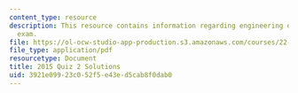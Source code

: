```yaml
---
content_type: resource
description: This resource contains information regarding engineering of nuclear reactors
  exam.
file: https://ol-ocw-studio-app-production.s3.amazonaws.com/courses/22-312-engineering-of-nuclear-reactors-fall-2015/3921e09923c052f5e43ed5cab8f0dab0_MIT22_312F15_quiz2_2015Sol.pdf
file_type: application/pdf
resourcetype: Document
title: 2015 Quiz 2 Solutions
uid: 3921e099-23c0-52f5-e43e-d5cab8f0dab0
---
```

